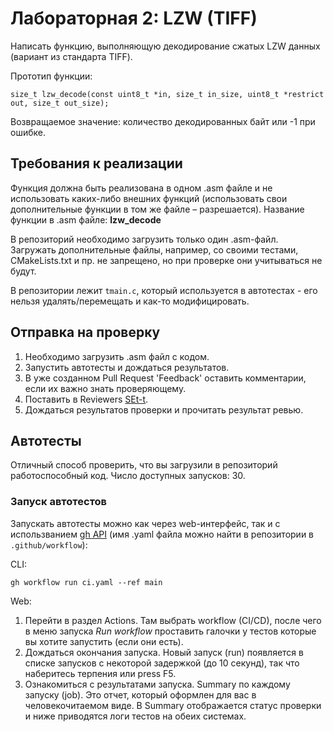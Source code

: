 # Лабораторная 2: LZW (TIFF)

Написать функцию, выполняющую декодирование сжатых LZW данных (вариант из стандарта TIFF).

Прототип функции:

`size_t lzw_decode(const uint8_t *in, size_t in_size, uint8_t *restrict out, size_t out_size);`

Возвращаемое значение: количество декодированных байт или -1 при ошибке.

## Требования к реализации

Функция должна быть реализована в одном .asm файле и не использовать каких-либо внешних функций (использовать свои дополнительные функции в том же файле – разрешается). Название функции в .asm файле: **lzw_decode**

В репозиторий необходимо загрузить только один .asm-файл. Загружать дополнительные файлы, например, со своими тестами, CMakeLists.txt и пр. не запрещено, но при проверке они учитываться не будут.

В репозитории лежит `tmain.c`, который используется в автотестах - его нельзя удалять/перемещать и как-то модифицировать.

## Отправка на проверку

1. Необходимо загрузить .asm файл с кодом.
2. Запустить автотесты и дождаться результатов.
3. В уже созданном Pull Request 'Feedback' оставить комментарии, если их важно знать проверяющему.
4. Поставить в Reviewers [SEt-t](https://github.com/SEt-t).
5. Дождаться результатов проверки и прочитать результат ревью.

## Автотесты

Отличный способ проверить, что вы загрузили в репозиторий работоспособный код.
Число доступных запусков: 30.

### Запуск автотестов

Запускать автотесты можно как через web-интерфейс, так и с использванием [gh API](https://cli.github.com/manual/gh\_workflow\_run) (имя .yaml файла можно найти в репозитории в `.github/workflow`):

CLI:

```
gh workflow run ci.yaml --ref main
```

Web:

1. Перейти в раздел Actions. Там выбрать workflow (CI/CD), после чего в меню запуска _Run workflow_ проставить галочки у тестов которые вы хотите запустить (если они есть). 
2. Дождаться окончания запуска. Новый запуск (run) появляется в списке запусков с некоторой задержкой (до 10 секунд), так что наберитесь терпения или press F5.
3. Ознакомиться с результатами запуска. 
    Summary по каждому запуску (job). Это отчет, который оформлен для вас в человекочитаемом виде.
    В Summary отображается статус проверки и ниже приводятся логи тестов на обеих системах.
